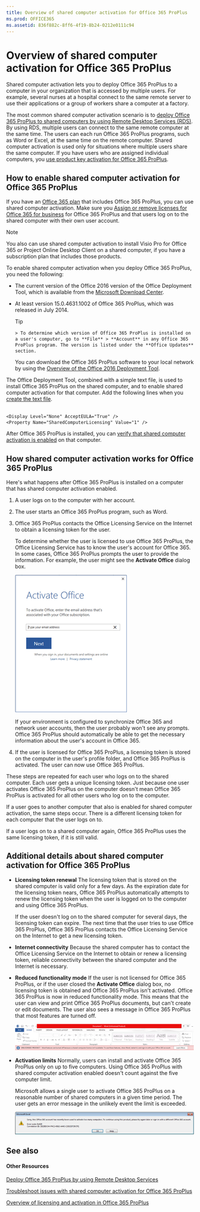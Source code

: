 ```yaml
---
title: Overview of shared computer activation for Office 365 ProPlus
ms.prod: OFFICE365
ms.assetid: 836f882c-8ff6-4f19-8b24-0212e0111c94
---
```



# Overview of shared computer activation for Office 365 ProPlus

Shared computer activation lets you to deploy Office 365 ProPlus to a computer in your organization that is accessed by multiple users. For example, several nurses at a hospital connect to the same remote server to use their applications or a group of workers share a computer at a factory.
  
    
    

The most common shared computer activation scenario is to  [deploy Office 365 ProPlus to shared computers by using Remote Desktop Services (RDS)](deploy-office-365-proplus-by-using-remote-desktop-services.md). By using RDS, multiple users can connect to the same remote computer at the same time. The users can each run Office 365 ProPlus programs, such as Word or Excel, at the same time on the remote computer.
Shared computer activation is used only for situations where multiple users share the same computer. If you have users who are assigned individual computers, you  [use product key activation for Office 365 ProPlus](overview-of-licensing-and-activation-in-office-365-proplus.md).
  
    
    


## How to enable shared computer activation for Office 365 ProPlus
<a name="Enable"> </a>

If you have an  [Office 365 plan](https://go.microsoft.com/fwlink/p/?LinkId=510587) that includes Office 365 ProPlus, you can use shared computer activation. Make sure you [Assign or remove licenses for Office 365 for business](http://technet.microsoft.com/library/997596b5-4173-4627-b915-36abac6786dc%28Office.14%29.aspx) for Office 365 ProPlus and that users log on to the shared computer with their own user account.
  
    
    

> [!NOTE]
> You also can use shared computer activation to install Visio Pro for Office 365 or Project Online Desktop Client on a shared computer, if you have a subscription plan that includes those products. 
  
    
    

To enable shared computer activation when you deploy Office 365 ProPlus, you need the following:
  
    
    

- The current version of the Office 2016 version of the Office Deployment Tool, which is available from the  [Microsoft Download Center](http://go.microsoft.com/fwlink/p/?LinkID=626065).
    
  
- At least version 15.0.4631.1002 of Office 365 ProPlus, which was released in July 2014.
    
    > [!TIP]
      > To determine which version of Office 365 ProPlus is installed on a user's computer, go to **File** > **Account** in any Office 365 ProPlus program. The version is listed under the **Office Updates** section.

    You can download the Office 365 ProPlus software to your local network by using the  [Overview of the Office 2016 Deployment Tool](overview-of-the-office-2016-deployment-tool.md).
    
  
The Office Deployment Tool, combined with a simple text file, is used to install Office 365 ProPlus on the shared computer, and to enable shared computer activation for that computer. Add the following lines when you  [create the text file](configuration-options-for-the-office-2016-deployment-tool.md).
  
    
    



```

<Display Level="None" AcceptEULA="True" />
<Property Name="SharedComputerLicensing" Value="1" />
```

After Office 365 ProPlus is installed, you can  [verify that shared computer activation is enabled](http://technet.microsoft.com/library/c3aeb487-d45f-4079-8c35-7558a45b876cf%28Office.14%29.aspx#Enabled) on that computer.
  
    
    

## How shared computer activation works for Office 365 ProPlus
<a name="Works"> </a>

Here's what happens after Office 365 ProPlus is installed on a computer that has shared computer activation enabled.
  
    
    

1. A user logs on to the computer with her account.
    
  
2. The user starts an Office 365 ProPlus program, such as Word.
    
  
3. Office 365 ProPlus contacts the Office Licensing Service on the Internet to obtain a licensing token for the user.
    
    To determine whether the user is licensed to use Office 365 ProPlus, the Office Licensing Service has to know the user's account for Office 365. In some cases, Office 365 ProPlus prompts the user to provide the information. For example, the user might see the **Activate Office** dialog box.
    
     ![Activate Office](images/9cb7eef4-0ce6-428a-8f96-890e5237d17a.png)
  

    If your environment is configured to synchronize Office 365 and network user accounts, then the user probably won't see any prompts. Office 365 ProPlus should automatically be able to get the necessary information about the user's account in Office 365.
    
  
4. If the user is licensed for Office 365 ProPlus, a licensing token is stored on the computer in the user's profile folder, and Office 365 ProPlus is activated. The user can now use Office 365 ProPlus.
    
  
These steps are repeated for each user who logs on to the shared computer. Each user gets a unique licensing token. Just because one user activates Office 365 ProPlus on the computer doesn't mean Office 365 ProPlus is activated for all other users who log on to the computer.
  
    
    
If a user goes to another computer that also is enabled for shared computer activation, the same steps occur. There is a different licensing token for each computer that the user logs on to.
  
    
    
If a user logs on to a shared computer again, Office 365 ProPlus uses the same licensing token, if it is still valid.
  
    
    

## Additional details about shared computer activation for Office 365 ProPlus
<a name="Details"> </a>


- **Licensing token renewal** The licensing token that is stored on the shared computer is valid only for a few days. As the expiration date for the licensing token nears, Office 365 ProPlus automatically attempts to renew the licensing token when the user is logged on to the computer and using Office 365 ProPlus.
    
    If the user doesn't log on to the shared computer for several days, the licensing token can expire. The next time that the user tries to use Office 365 ProPlus, Office 365 ProPlus contacts the Office Licensing Service on the Internet to get a new licensing token.
    
  
- **Internet connectivity** Because the shared computer has to contact the Office Licensing Service on the Internet to obtain or renew a licensing token, reliable connectivity between the shared computer and the Internet is necessary.
    
  
- **Reduced functionality mode** If the user is not licensed for Office 365 ProPlus, or if the user closed the **Activate Office** dialog box, no licensing token is obtained and Office 365 ProPlus isn't activated. Office 365 ProPlus is now in reduced functionality mode. This means that the user can view and print Office 365 ProPlus documents, but can't create or edit documents. The user also sees a message in Office 365 ProPlus that most features are turned off.
    
     ![Reduced functionality](images/4e25a9fc-1844-4204-9b9d-40603ca1a091.png)
  

  

  
- **Activation limits** Normally, users can install and activate Office 365 ProPlus only on up to five computers. Using Office 365 ProPlus with shared computer activation enabled doesn't count against the five computer limit.
    
    Microsoft allows a single user to activate Office 365 ProPlus on a reasonable number of shared computers in a given time period. The user gets an error message in the unlikely event the limit is exceeded.
    
     ![Too many computers activated message](images/e01c8a45-1814-4bfe-bb7e-c0176f393031.png)
  

  

  

## See also
<a name="Details"> </a>


#### Other Resources


  
    
    
 [Deploy Office 365 ProPlus by using Remote Desktop Services](deploy-office-365-proplus-by-using-remote-desktop-services.md)
  
    
    
 [Troubleshoot issues with shared computer activation for Office 365 ProPlus](c3aeb487-d45f-4079-8c35-7558a45b876c.md)
  
    
    
 [Overview of licensing and activation in Office 365 ProPlus](overview-of-licensing-and-activation-in-office-365-proplus.md)
